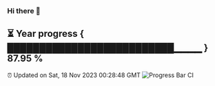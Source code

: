 ### Hi there 👋
⏳ Year progress { ██████████████████████████▁▁▁▁ } 87.95 %
---
⏰ Updated on Sat, 18 Nov 2023 00:28:48 GMT
![Progress Bar CI](https://github.com/Moyi321/Moyi321/workflows/Progress%20Bar%20CI/badge.svg)
